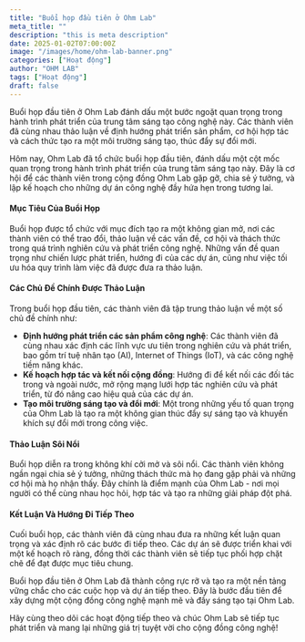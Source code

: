 ```yaml
---
title: "Buổi họp đầu tiên ở Ohm Lab"
meta_title: ""
description: "this is meta description"
date: 2025-01-02T07:00:00Z
image: "/images/home/ohm-lab-banner.png"
categories: ["Hoạt động"]
author: "OHM LAB"
tags: ["Hoạt động"]
draft: false
---
```


Buổi họp đầu tiên ở Ohm Lab đánh dấu một bước ngoặt quan trọng trong hành trình phát triển của trung tâm sáng tạo công nghệ này. Các thành viên đã cùng nhau thảo luận về định hướng phát triển sản phẩm, cơ hội hợp tác và cách thức tạo ra một môi trường sáng tạo, thúc đẩy sự đổi mới.

Hôm nay, Ohm Lab đã tổ chức buổi họp đầu tiên, đánh dấu một cột mốc quan trọng trong hành trình phát triển của trung tâm sáng tạo này. Đây là cơ hội để các thành viên trong cộng đồng Ohm Lab gặp gỡ, chia sẻ ý tưởng, và lập kế hoạch cho những dự án công nghệ đầy hứa hẹn trong tương lai.

#### Mục Tiêu Của Buổi Họp

Buổi họp được tổ chức với mục đích tạo ra một không gian mở, nơi các thành viên có thể trao đổi, thảo luận về các vấn đề, cơ hội và thách thức trong quá trình nghiên cứu và phát triển công nghệ. Những vấn đề quan trọng như chiến lược phát triển, hướng đi của các dự án, cũng như việc tối ưu hóa quy trình làm việc đã được đưa ra thảo luận.

#### Các Chủ Đề Chính Được Thảo Luận

Trong buổi họp đầu tiên, các thành viên đã tập trung thảo luận về một số chủ đề chính như:

- **Định hướng phát triển các sản phẩm công nghệ**: Các thành viên đã cùng nhau xác định các lĩnh vực ưu tiên trong nghiên cứu và phát triển, bao gồm trí tuệ nhân tạo (AI), Internet of Things (IoT), và các công nghệ tiềm năng khác.
- **Kế hoạch hợp tác và kết nối cộng đồng**: Hướng đi để kết nối các đối tác trong và ngoài nước, mở rộng mạng lưới hợp tác nghiên cứu và phát triển, từ đó nâng cao hiệu quả của các dự án.
- **Tạo môi trường sáng tạo và đổi mới**: Một trong những yếu tố quan trọng của Ohm Lab là tạo ra một không gian thúc đẩy sự sáng tạo và khuyến khích sự đổi mới trong công việc.

#### Thảo Luận Sôi Nổi

Buổi họp diễn ra trong không khí cởi mở và sôi nổi. Các thành viên không ngần ngại chia sẻ ý tưởng, những thách thức mà họ đang gặp phải và những cơ hội mà họ nhận thấy. Đây chính là điểm mạnh của Ohm Lab - nơi mọi người có thể cùng nhau học hỏi, hợp tác và tạo ra những giải pháp đột phá.

#### Kết Luận Và Hướng Đi Tiếp Theo

Cuối buổi họp, các thành viên đã cùng nhau đưa ra những kết luận quan trọng và xác định rõ các bước đi tiếp theo. Các dự án sẽ được triển khai với một kế hoạch rõ ràng, đồng thời các thành viên sẽ tiếp tục phối hợp chặt chẽ để đạt được mục tiêu chung.

Buổi họp đầu tiên ở Ohm Lab đã thành công rực rỡ và tạo ra một nền tảng vững chắc cho các cuộc họp và dự án tiếp theo. Đây là bước đầu tiên để xây dựng một cộng đồng công nghệ mạnh mẽ và đầy sáng tạo tại Ohm Lab.

Hãy cùng theo dõi các hoạt động tiếp theo và chúc Ohm Lab sẽ tiếp tục phát triển và mang lại những giá trị tuyệt vời cho cộng đồng công nghệ!
